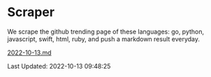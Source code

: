 # Scraper

We scrape the github trending page of these languages: go, python, javascript, swift, html, ruby, and push a markdown result everyday.

[2022-10-13.md](https://github.com/henson/Scraper/blob/master/2022-10-13.md)

Last Updated: 2022-10-13 09:48:25
